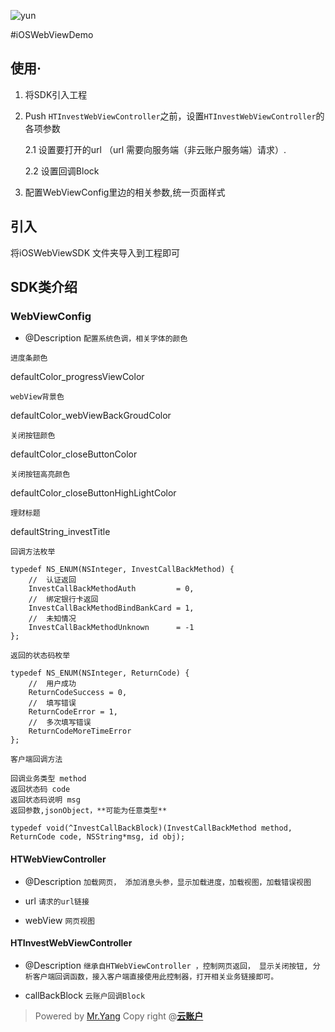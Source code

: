 
![yun](https://www.yunzhanghu.com/img/logo.png)



#iOSWebViewDemo


## 使用·
1. 将SDK引入工程
2. Push `HTInvestWebViewController`之前，设置`HTInvestWebViewController`的各项参数
	
	2.1 设置要打开的url （url 需要向服务端（非云账户服务端）请求）.
	
	2.2 设置回调Block
	
3. 配置WebViewConfig里边的相关参数,统一页面样式

## 引入
将iOSWebViewSDK 文件夹导入到工程即可

## SDK类介绍

### WebViewConfig
- @Description `配置系统色调，相关字体的颜色`


`进度条颜色`

defaultColor_progressViewColor

`webView背景色`

defaultColor_webViewBackGroudColor

`关闭按钮颜色`

defaultColor_closeButtonColor

`关闭按钮高亮颜色`

defaultColor_closeButtonHighLightColor

`理财标题`

defaultString_investTitle

`回调方法枚举`

```
typedef NS_ENUM(NSInteger, InvestCallBackMethod) {
    //  认证返回
    InvestCallBackMethodAuth         = 0,
    //  绑定银行卡返回
    InvestCallBackMethodBindBankCard = 1,
    //  未知情况
    InvestCallBackMethodUnknown      = -1
};

```

`返回的状态码枚举`

```
typedef NS_ENUM(NSInteger, ReturnCode) {
    //  用户成功
    ReturnCodeSuccess = 0,
    //  填写错误
    ReturnCodeError = 1,
    //  多次填写错误
    ReturnCodeMoreTimeError
};

```

`客户端回调方法`

```
回调业务类型 method
返回状态码 code
返回状态码说明 msg
返回参数,jsonObject，**可能为任意类型**

typedef void(^InvestCallBackBlock)(InvestCallBackMethod method, ReturnCode code, NSString*msg, id obj);

```

#### HTWebViewController
- @Description `加载网页， 添加消息头参，显示加载进度，加载视图，加载错误视图` 

- url  `请求的url链接`

- webView `网页视图`



#### HTInvestWebViewController 
- @Description `继承自HTWebViewController ，控制网页返回， 显示关闭按钮, 分析客户端回调函数，接入客户端直接使用此控制器，打开相关业务链接即可。`

-  callBackBlock `云账户回调Block`

> Powered by [Mr.Yang](https://github.com/youran1024) Copy right  @**[云账户](https://www.yunzhanghu.com/)**

